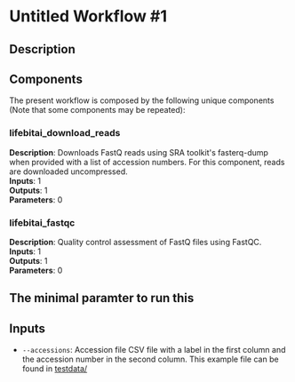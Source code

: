 # Untitled Workflow #1

## Description



## Components

The present workflow is composed by the following unique components (Note that some components may be repeated):

### lifebitai_download_reads

**Description**: Downloads FastQ reads using SRA toolkit's fasterq-dump when provided with a list of accession numbers. For this component, reads are downloaded uncompressed.\
**Inputs**: 1\
**Outputs**: 1\
**Parameters**: 0

### lifebitai_fastqc

**Description**: Quality control assessment of FastQ files using FastQC.\
**Inputs**: 1\
**Outputs**: 1\
**Parameters**: 0

## The minimal paramter to run this 

## Inputs

- `--accessions`: Accession file CSV file with a label in the first column and the accession number in the second column. This example file can be found in 
[testdata/](./testdata/)
